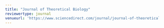 ```yaml
---
title: "Journal of Theoretical Biology"
reviewertype: journal
venueurl: 'https://www.sciencedirect.com/journal/journal-of-theoretical-biology'
---
```

